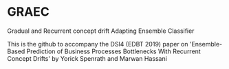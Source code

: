 # GRAEC
Gradual and Recurrent concept drift Adapting Ensemble Classifier

This is the github to accompany the DSI4 (EDBT 2019) paper on 'Ensemble-Based Prediction of Business Processes Bottlenecks With Recurrent Concept Drifts' by Yorick Spenrath and Marwan Hassani
